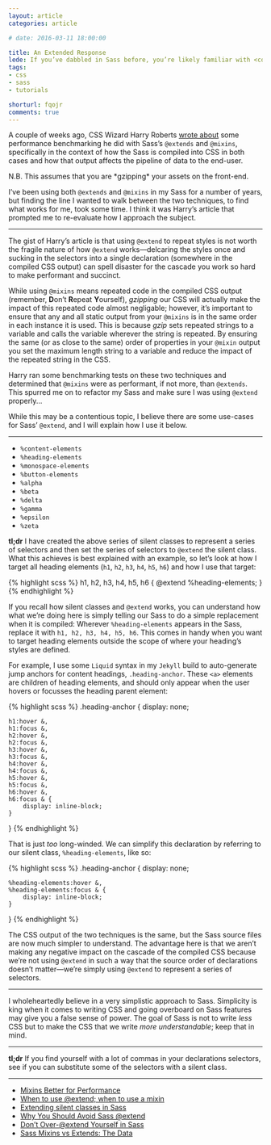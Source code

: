 ```yaml
---
layout: article
categories: article

# date: 2016-03-11 18:00:00

title: An Extended Response
lede: If you’ve dabbled in Sass before, you’re likely familiar with <code>@extends</code> and <code>@mixins</code>, but is there any use-case for <code>@extend</code>? Given the benchmark performance of the two, can we still be confident in the cascade when <code>@extending</code> in Sass?
tags:
- css
- sass
- tutorials

shorturl: fqojr
comments: true
---
```



A couple of weeks ago, CSS Wizard Harry Roberts [wrote about](http://csswizardry.com/2016/02/mixins-better-for-performance/) some performance benchmarking he did with Sass’s `@extends` and `@mixins`, specifically in the context of how the Sass is compiled into CSS in both cases and how that output affects the pipeline of data to the end-user.

<div class="edit">
    <p>N.B. This assumes that you are *gzipping* your assets on the front-end.</p>
</div>

I’ve been using both `@extends` and `@mixins` in my Sass for a number of years, but finding the line I wanted to walk between the two techniques, to find what works for me, took some time. I think it was Harry’s article that prompted me to re-evaluate how I approach the subject.


--------


The gist of Harry’s article is that using `@extend` to repeat styles is not worth the fragile nature of how `@extend` works—delcaring the styles once and sucking in the selectors into a single declaration (somewhere in the compiled CSS output) can spell disaster for the cascade you work so hard to make performant and succinct.

While using `@mixins` means repeated code in the compiled CSS output (remember, **D**on’t **R**epeat **Y**ourself), *gzipping* our CSS will actually make the impact of this repeated code almost negligable; however, it’s important to ensure that any and all static output from your `@mixins` is in the same order in each instance it is used. This is because *gzip* sets repeated strings to a variable and calls the variable wherever the string is repeated. By ensuring the same (or as close to the same) order of properties in your `@mixin` output you set the maximum length string to a variable and reduce the impact of the repeated string in the CSS.

Harry ran some benchmarking tests on these two techniques and determined that `@mixins` were as performant, if not more, than `@extends`. This spurred me on to refactor my Sass and make sure I was using `@extend` properly...

While this may be a contentious topic, I believe there are some use-cases for Sass’ `@extend`, and I will explain how I use it below.


--------


- `%content-elements`
- `%heading-elements`
- `%monospace-elements`
- `%button-elements`
- `%alpha`
- `%beta`
- `%delta`
- `%gamma`
- `%epsilon`
- `%zeta`

**tl;dr** I have created the above series of silent classes to represent a series of selectors and then set the series of selectors to `@extend` the silent class. What this achieves is best explained with an example, so let’s look at how I target all heading elements (`h1`, `h2`, `h3`, `h4`, `h5`, `h6`) and how I use that target:

{% highlight scss %}
h1,
h2,
h3,
h4,
h5,
h6 {
    @extend %heading-elements;
}
{% endhighlight %}

If you recall how silent classes and `@extend` works, you can understand how what we’re doing here is simply telling our Sass to do a simple replacement when it is compiled: Wherever `%heading-elements` appears in the Sass, replace it with `h1, h2, h3, h4, h5, h6`. This comes in handy when you want to target heading elements outside the scope of where your heading’s styles are defined.

For example, I use some `Liquid` syntax in my `Jekyll` build to auto-generate jump anchors for content headings, `.heading-anchor`. These `<a>` elements are children of heading elements, and should only appear when the user hovers or focusses the heading parent element:

{% highlight scss %}
.heading-anchor {
    display: none;

    h1:hover &,
    h1:focus &,
    h2:hover &,
    h2:focus &,
    h3:hover &,
    h3:focus &,
    h4:hover &,
    h4:focus &,
    h5:hover &,
    h5:focus &,
    h6:hover &,
    h6:focus & {
        display: inline-block;
    }
}
{% endhighlight %}

That is just *too* long-winded. We can simplify this declaration by referring to our silent class, `%heading-elements`, like so:

{% highlight scss %}
.heading-anchor {
    display: none;

    %heading-elements:hover &,
    %heading-elements:focus & {
        display: inline-block;
    }
}
{% endhighlight %}

The CSS output of the two techniques is the same, but the Sass source files are now much simpler to understand. The advantage here is that we aren’t making any negative impact on the cascade of the compiled CSS because we’re not using `@extend` in such a way that the source order of declarations doesn’t matter—we’re simply using `@extend` to represent a series of selectors.


--------


I wholeheartedly believe in a very simplistic approach to Sass. Simplicity is king when it comes to writing CSS and going overboard on Sass features may give you a false sense of power. The goal of Sass is not to write *less* CSS but to make the CSS that we write *more understandable*; keep that in mind.


--------


**tl;dr** If you find yourself with a lot of commas in your declarations selectors, see if you can substitute some of the selectors with a silent class.



--------


- [Mixins Better for Performance](http://csswizardry.com/2016/02/mixins-better-for-performance/)
- [When to use @extend; when to use a mixin](http://csswizardry.com/2014/11/when-to-use-extend-when-to-use-a-mixin/)
- [Extending silent classes in Sass](http://csswizardry.com/2014/01/extending-silent-classes-in-sass/)
- [Why You Should Avoid Sass @extend](http://www.sitepoint.com/avoid-sass-extend/)
- [Don’t Over-@extend Yourself in Sass](http://pressupinc.com/blog/2014/11/dont-overextend-yourself-in-sass/)
- [Sass Mixins vs Extends: The Data](https://tech.bellycard.com/blog/sass-mixins-vs-extends-the-data/)
